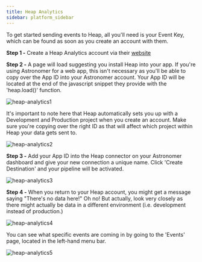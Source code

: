 ```yaml
---
title: Heap Analytics
sidebar: platform_sidebar
---
```


To get started sending events to Heap, all you'll need is your Event Key, which can be found as soon as you create an account with them.

**Step 1 -** Create a Heap Analytics account via their [website](http://www.heapanalytics.com)

**Step 2 -** A page will load suggesting you install Heap into your app. If you're using Astronomer for a web app, this isn't necessary as you'll be able to copy over the App ID into your Astronomer account. Your App ID will be located at the end of the javascript snippet they provide with the 'heap.load()' function.

![heap-analytics1](/1.0/assets/img/guides/streaming/clickstream/heap-analytics/heap-analytics1.png)

It's important to note here that Heap automatically sets you up with a Development and Production project when you create an account. Make sure you're copying over the right ID as that will affect which project within Heap your data gets sent to.

![heap-analytics2](/1.0/assets/img/guides/streaming/clickstream/heap-analytics/heap-analytics2.png)

<b>Step 3 -</b> Add your App ID into the Heap connector on your Astronomer dashboard and give your new connection a unique name. Click 'Create Destination' and your pipeline will be activated.

![heap-analytics3](/1.0/assets/img/guides/streaming/clickstream/heap-analytics/heap-analytics3.gif)


<b>Step 4 -</b> When you return to your Heap account, you might get a message saying "There's no data here!" Oh no! But actually, look very closely as there might actually be data in a different environment (i.e. development instead of production.)

![heap-analytics4](/1.0/assets/img/guides/streaming/clickstream/heap-analytics/heap-analytics4.png)

You can see what specific events are coming in by going to the 'Events' page, located in the left-hand menu bar.

![heap-analytics5](/1.0/assets/img/guides/streaming/clickstream/heap-analytics/heap-analytics5.png)